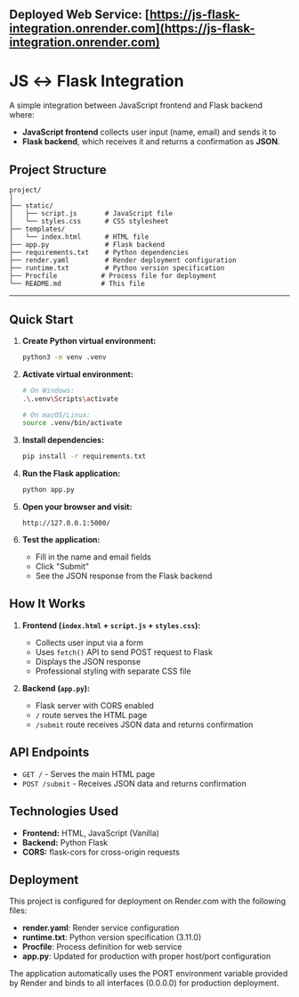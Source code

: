 ## **Deployed Web Service:** [https://js-flask-integration.onrender.com](https://js-flask-integration.onrender.com)


# JS ↔ Flask Integration

A simple integration between JavaScript frontend and Flask backend where:
- **JavaScript frontend** collects user input (name, email) and sends it to
- **Flask backend**, which receives it and returns a confirmation as **JSON**.

## Project Structure

```
project/
│
├── static/
│   ├── script.js       # JavaScript file
│   └── styles.css      # CSS stylesheet
├── templates/
│   └── index.html      # HTML file
├── app.py              # Flask backend
├── requirements.txt    # Python dependencies
├── render.yaml         # Render deployment configuration
├── runtime.txt         # Python version specification
├── Procfile           # Process file for deployment
└── README.md          # This file
```



---

## Quick Start

1. **Create Python virtual environment:**
   ```bash
   python3 -m venv .venv
   ```

2. **Activate virtual environment:**
   ```bash
   # On Windows:
   .\.venv\Scripts\activate
   
   # On macOS/Linux:
   source .venv/bin/activate
   ```

3. **Install dependencies:**
   ```bash
   pip install -r requirements.txt
   ```

4. **Run the Flask application:**
   ```bash
   python app.py
   ```

5. **Open your browser and visit:**
   ```
   http://127.0.0.1:5000/
   ```

6. **Test the application:**
   - Fill in the name and email fields
   - Click "Submit"
   - See the JSON response from the Flask backend

## How It Works

1. **Frontend (`index.html` + `script.js` + `styles.css`):**
   - Collects user input via a form
   - Uses `fetch()` API to send POST request to Flask
   - Displays the JSON response
   - Professional styling with separate CSS file

2. **Backend (`app.py`):**
   - Flask server with CORS enabled
   - `/` route serves the HTML page
   - `/submit` route receives JSON data and returns confirmation

## API Endpoints

- `GET /` - Serves the main HTML page
- `POST /submit` - Receives JSON data and returns confirmation

## Technologies Used

- **Frontend:** HTML, JavaScript (Vanilla)
- **Backend:** Python Flask
- **CORS:** flask-cors for cross-origin requests

## Deployment

This project is configured for deployment on Render.com with the following files:

- **render.yaml**: Render service configuration
- **runtime.txt**: Python version specification (3.11.0)
- **Procfile**: Process definition for web service
- **app.py**: Updated for production with proper host/port configuration

The application automatically uses the PORT environment variable provided by Render and binds to all interfaces (0.0.0.0) for production deployment. 
